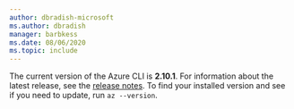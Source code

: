 ```yaml
---
author: dbradish-microsoft
ms.author: dbradish
manager: barbkess
ms.date: 08/06/2020
ms.topic: include
---
```

The current version of the Azure CLI is __2.10.1__. For information about the latest release, see the [release notes](../release-notes-azure-cli.md). To find your installed version and see if you need to update, run `az --version`.

